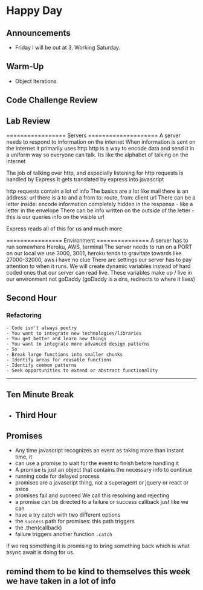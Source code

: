 # Happy Day

## Announcements

- Friday I will be out at 3. Working Saturday.

## Warm-Up

- Object Iterations.

## Code Challenge Review

## Lab Review

================= Servers ====================
A server needs to respond to information on the internet
When information is sent on the internet it primarily uses http
http is a way to encode data and send it in a uniform way so everyone can talk.
Its like the alphabet of talking on the internet

The job of talking over http, and especially listening for http requests is
handled by Express It gets translated by express into javascript

http requests contain a lot of info
The basics are a lot like mail
there is an address: url
there is a to and a from  to: route, from: client url
There can be a letter inside: encode information completely hidden in
the response - like a letter in the envelope
There can be info written on the outside of the letter - this is our queries
info on the visible url

Express reads all of this for us and much more

================ Environment  ===============
A server has to run somewhere
Heroku, AWS, terminal
The server needs to run on a PORT on our local we use 3000, 3001, heroku tends to
gravitate towards like 27000-32000, aws i have no clue
There are settings our server has to pay attention to when it runs.
We will create dynamic variables instead of hard coded ones that our server can
read live.
These variables make up / live in our environment
not goDaddy (goDaddy is a dns, redirects to where it lives)

## Second Hour

### Refactoring

    - Code isn't always poetry
    - You want to integrate new technologies/libraries
    - You get better and learn new things
    - You want to integrate more advanced design patterns
    - So
    - Break large functions into smaller chunks
    - Identify areas for reusable functions
    - Identify common patterns
    - Seek opportunities to extend or abstract functionality

---

## Ten Minute Break

- ## Third Hour

## Promises

- Any time javascript recognizes an event as taking more than instant time, it
- can use a promise to wait for the event to finish before handling it
- A promise is just an object that contains the necessary info to continue
- running code for delayed process
- promises are a javascript thing, not a superagent or jquery or react or axios
- promises fail and succeed We call this resolving and rejecting
- a promise can be directed to a failure or success callback just like we can
- have a try catch with two different options
- the `success` path for promises: this path triggers
- the .then(callback)
- failure triggers another function `.catch`

if we req something it is promising to bring something back which is what async
await is doing for us.

## remind them to be kind to themselves this week we have taken in a lot of info
